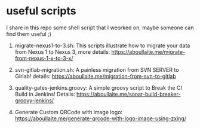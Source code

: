 # useful scripts

I share in this repo some shell script that I weorked on, maybe someone can find them useful ;)

1. migrate-nexus1-to-3.sh: This scripts illustrate how to migrate your data from Nexus 1 to Nexus 3, more details: https://aboullaite.me/migrate-from-nexus-1-x-to-3-x/

2. svn-gitlab-migration.sh: A painless migration from SVN SERVER to Girlab! details: https://aboullaite.me/migration-from-svn-to-gitlab

3. quality-gates-jenkins.groovy: A simple groovy script to Break the CI Build in Jenkins! Details: https://aboullaite.me/sonar-build-breaker-groovy-jenkins/

4. Generate Custom QRCode with image logo: https://aboullaite.me/generate-qrcode-with-logo-image-using-zxing/

